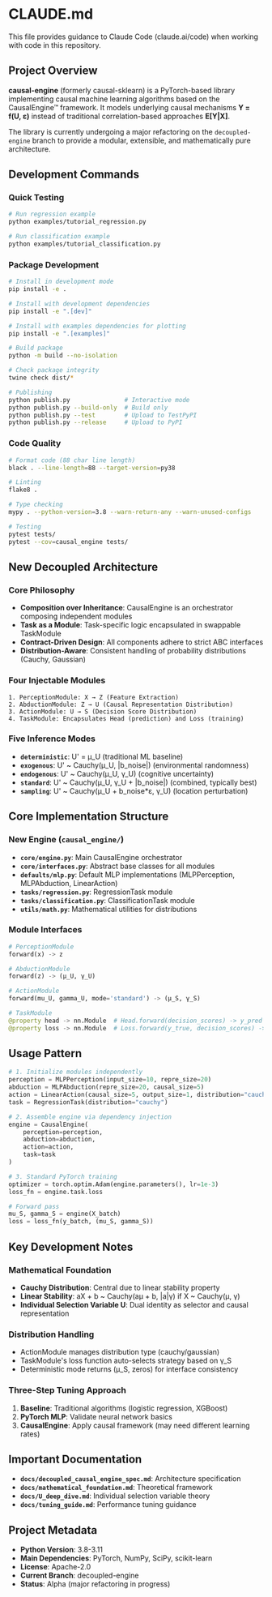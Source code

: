 # CLAUDE.md

This file provides guidance to Claude Code (claude.ai/code) when working with code in this repository.

## Project Overview

**causal-engine** (formerly causal-sklearn) is a PyTorch-based library implementing causal machine learning algorithms based on the CausalEngine™ framework. It models underlying causal mechanisms **Y = f(U, ε)** instead of traditional correlation-based approaches **E[Y|X]**.

The library is currently undergoing a major refactoring on the `decoupled-engine` branch to provide a modular, extensible, and mathematically pure architecture.

## Development Commands

### Quick Testing
```bash
# Run regression example
python examples/tutorial_regression.py

# Run classification example  
python examples/tutorial_classification.py
```

### Package Development
```bash
# Install in development mode
pip install -e .

# Install with development dependencies
pip install -e ".[dev]"

# Install with examples dependencies for plotting
pip install -e ".[examples]"

# Build package
python -m build --no-isolation

# Check package integrity
twine check dist/*

# Publishing
python publish.py               # Interactive mode
python publish.py --build-only  # Build only
python publish.py --test        # Upload to TestPyPI
python publish.py --release     # Upload to PyPI
```

### Code Quality
```bash
# Format code (88 char line length)
black . --line-length=88 --target-version=py38

# Linting
flake8 .

# Type checking
mypy . --python-version=3.8 --warn-return-any --warn-unused-configs

# Testing
pytest tests/
pytest --cov=causal_engine tests/
```

## New Decoupled Architecture

### Core Philosophy
- **Composition over Inheritance**: CausalEngine is an orchestrator composing independent modules
- **Task as a Module**: Task-specific logic encapsulated in swappable TaskModule
- **Contract-Driven Design**: All components adhere to strict ABC interfaces
- **Distribution-Aware**: Consistent handling of probability distributions (Cauchy, Gaussian)

### Four Injectable Modules

```
1. PerceptionModule: X → Z (Feature Extraction)
2. AbductionModule: Z → U (Causal Representation Distribution)  
3. ActionModule: U → S (Decision Score Distribution)
4. TaskModule: Encapsulates Head (prediction) and Loss (training)
```

### Five Inference Modes

- **`deterministic`**: U' = μ_U (traditional ML baseline)
- **`exogenous`**: U' ~ Cauchy(μ_U, |b_noise|) (environmental randomness)
- **`endogenous`**: U' ~ Cauchy(μ_U, γ_U) (cognitive uncertainty)
- **`standard`**: U' ~ Cauchy(μ_U, γ_U + |b_noise|) (combined, typically best)
- **`sampling`**: U' ~ Cauchy(μ_U + b_noise*ε, γ_U) (location perturbation)

## Core Implementation Structure

### New Engine (`causal_engine/`)
- **`core/engine.py`**: Main CausalEngine orchestrator
- **`core/interfaces.py`**: Abstract base classes for all modules
- **`defaults/mlp.py`**: Default MLP implementations (MLPPerception, MLPAbduction, LinearAction)
- **`tasks/regression.py`**: RegressionTask module
- **`tasks/classification.py`**: ClassificationTask module
- **`utils/math.py`**: Mathematical utilities for distributions

### Module Interfaces

```python
# PerceptionModule
forward(x) -> z

# AbductionModule  
forward(z) -> (μ_U, γ_U)

# ActionModule
forward(mu_U, gamma_U, mode='standard') -> (μ_S, γ_S)

# TaskModule
@property head -> nn.Module  # Head.forward(decision_scores) -> y_pred
@property loss -> nn.Module  # Loss.forward(y_true, decision_scores) -> loss
```

## Usage Pattern

```python
# 1. Initialize modules independently
perception = MLPPerception(input_size=10, repre_size=20)
abduction = MLPAbduction(repre_size=20, causal_size=5)
action = LinearAction(causal_size=5, output_size=1, distribution="cauchy")
task = RegressionTask(distribution="cauchy")

# 2. Assemble engine via dependency injection
engine = CausalEngine(
    perception=perception,
    abduction=abduction,
    action=action,
    task=task
)

# 3. Standard PyTorch training
optimizer = torch.optim.Adam(engine.parameters(), lr=1e-3)
loss_fn = engine.task.loss

# Forward pass
mu_S, gamma_S = engine(X_batch)
loss = loss_fn(y_batch, (mu_S, gamma_S))
```

## Key Development Notes

### Mathematical Foundation
- **Cauchy Distribution**: Central due to linear stability property
- **Linear Stability**: aX + b ~ Cauchy(aμ + b, |a|γ) if X ~ Cauchy(μ, γ)
- **Individual Selection Variable U**: Dual identity as selector and causal representation

### Distribution Handling
- ActionModule manages distribution type (cauchy/gaussian)
- TaskModule's loss function auto-selects strategy based on γ_S
- Deterministic mode returns (μ_S, zeros) for interface consistency

### Three-Step Tuning Approach
1. **Baseline**: Traditional algorithms (logistic regression, XGBoost)
2. **PyTorch MLP**: Validate neural network basics
3. **CausalEngine**: Apply causal framework (may need different learning rates)

## Important Documentation

- **`docs/decoupled_causal_engine_spec.md`**: Architecture specification
- **`docs/mathematical_foundation.md`**: Theoretical framework
- **`docs/U_deep_dive.md`**: Individual selection variable theory
- **`docs/tuning_guide.md`**: Performance tuning guidance

## Project Metadata

- **Python Version**: 3.8-3.11
- **Main Dependencies**: PyTorch, NumPy, SciPy, scikit-learn
- **License**: Apache-2.0
- **Current Branch**: decoupled-engine
- **Status**: Alpha (major refactoring in progress)
